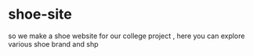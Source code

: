 # shoe-site
so we make a shoe website for our college project , here you can explore various shoe brand and shp
